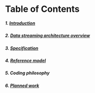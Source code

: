 # Table of Contents

##### 1. [Introduction](Introduction.md)
##### 2. [Data streaming architecture overview](Overview.md)
##### 3. [Specification](Specification.md)
##### 4. [Reference model](ReferenceModel.md)
##### 5. Coding philosophy
##### 6. [Planned work](PlannedWork.md)
